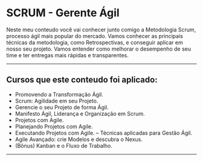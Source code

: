 # **SCRUM - Gerente Ágil**

Neste meu conteudo você vai conhecer junto comigo a Metodologia Scrum, processo ágil mais popular do mercado. 
Vamos conhecer as principais técnicas da metodologia, como Retrospectivas, e conseguir aplicar em nosso seu projeto. 
Vamos entender como melhorar o desempenho de seu time e ter entregas mais rápidas e transparentes.


****

## Cursos que este conteudo foi aplicado:

- Promovendo a Transformação Ágil.
- Scrum: Agilidade em seu Projeto.
- Gerencie o seu Projeto de forma Ágil.
- Manifesto Ágil, Liderança e Organização em Scrum.
- Projetos com Agile.
- Planejando Projetos com Agile.
- Executando Projetos com Agile.
– Técnicas aplicadas para Gestão Ágil.
- Agile Avançado: crie Modelos e descubra o Nexus.
- (Bônus) Kanban e o Fluxo de Trabalho.

****
